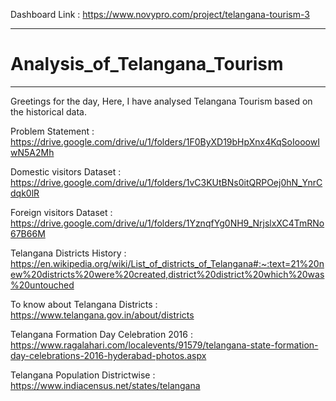 Dashboard Link :
https://www.novypro.com/project/telangana-tourism-3
*************************************************************************************************************************************************************************************************************************************

# Analysis_of_Telangana_Tourism
*************************************************************************************************************************************************************************************************************************************
Greetings for the day,
Here, I have analysed Telangana Tourism based on the historical data.

Problem Statement : https://drive.google.com/drive/u/1/folders/1F0ByXD19bHpXnx4KqSoIooowIwN5A2Mh

Domestic visitors Dataset : https://drive.google.com/drive/u/1/folders/1vC3KUtBNs0itQRPOej0hN_YnrCdqk0lR

Foreign visitors Dataset : https://drive.google.com/drive/u/1/folders/1YznqfYg0NH9_NrjslxXC4TmRNo67B66M

Telangana Districts History : https://en.wikipedia.org/wiki/List_of_districts_of_Telangana#:~:text=21%20new%20districts%20were%20created,district%20district%20which%20was%20untouched

To know about Telangana Districts : https://www.telangana.gov.in/about/districts

Telangana Formation Day Celebration 2016 : https://www.ragalahari.com/localevents/91579/telangana-state-formation-day-celebrations-2016-hyderabad-photos.aspx

Telangana Population Districtwise : https://www.indiacensus.net/states/telangana
